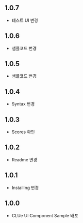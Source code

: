 ## 1.0.7
* 톄스트 UI 변경
## 1.0.6
* 샘플코드 변경 
## 1.0.5
* 샘플코드 변경
## 1.0.4
* Syntax 변경 
## 1.0.3
* Scores 확인 
## 1.0.2
* Readme 변경 
## 1.0.1
* Installing 변경
## 1.0.0
* CLUe UI Component Sample 배포
